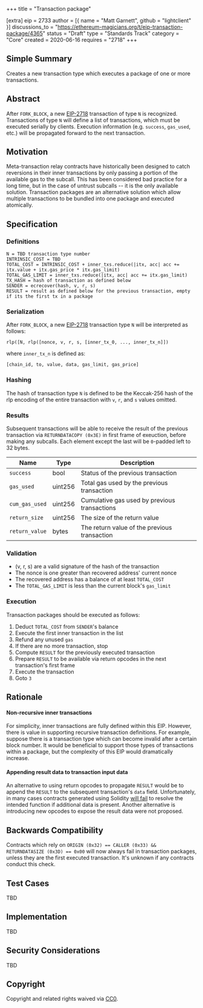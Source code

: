 +++
title = "Transaction package"

[extra]
eip = 2733
author = [{ name = "Matt Garnett", github = "lightclient" }]
discussions_to = "https://ethereum-magicians.org/t/eip-transaction-package/4365"
status = "Draft"
type = "Standards Track"
category = "Core"
created = 2020-06-16
requires = "2718"
+++

## Simple Summary
Creates a new transaction type which executes a package of one or more
transactions.

## Abstract
After `FORK_BLOCK`, a new [EIP-2718](https://eips.ethereum.org/EIPS/eip-2718)
transaction of type `N` is recognized. Transactions of type `N` will define a
list of transactions, which must be executed serially by clients. Execution
information (e.g. `success`, `gas_used`, etc.) will be propagated forward to
the next transaction. 

## Motivation
Meta-transaction relay contracts have historically been designed to catch
reversions in their inner transactions by only passing a portion of the
available gas to the subcall. This has been considered bad practice for a long
time, but in the case of untrust subcalls -- it is the only available solution.
Transaction packages are an alternative solution which allow multiple
transactions to be bundled into one package and executed atomically.

## Specification

### Definitions

```
N = TBD transaction type number
INTRINSIC_COST = TBD
TOTAL_COST = INTRINSIC_COST + inner_txs.reduce(|itx, acc| acc += itx.value + itx.gas_price * itx.gas_limit)
TOTAL_GAS_LIMIT = inner_txs.reduce(|itx, acc| acc += itx.gas_limit)
TX_HASH = hash of transaction as defined below
SENDER = ecrecover(hash, v, r, s)
RESULT = result as defined below for the previous transaction, empty if its the first tx in a package
```

### Serialization
After `FORK_BLOCK`, a new [EIP-2718](https://eips.ethereum.org/EIPS/eip-2718)
transaction type `N` will be interpreted as follows:

`rlp([N, rlp([nonce, v, r, s, [inner_tx_0, ..., inner_tx_n]])`

where `inner_tx_n` is defined as:

`[chain_id, to, value, data, gas_limit, gas_price]`

### Hashing
The hash of transaction type `N` is defined to be the Keccak-256 hash of the
rlp encoding of the entire transaction with `v`, `r`, and `s` values omitted.

### Results
Subsequent transactions will be able to receive the result of the previous
transaction via `RETURNDATACOPY (0x3E)` in first frame of exeuction, before
making any subcalls. Each element except the last will be `0`-padded left to 32
bytes.

| Name | Type | Description  |
|---|---|---|
| `success`      | bool    | Status of the previous transaction |
| `gas_used`     | uint256 | Total gas used by the previous transaction |
| `cum_gas_used` | uint256 | Cumulative gas used by previous transactions |
| `return_size`  | uint256 | The size of the return value |
| `return_value` | bytes   | The return value of the previous transaction

### Validation

* (v, r, s) are a valid signature of the hash of the transaction
* The nonce is one greater than recovered address' current nonce
* The recovered address has a balance of at least `TOTAL_COST`
* The `TOTAL_GAS_LIMIT` is less than the current block's `gas_limit`

### Execution

Transaction packages should be executed as follows:

1. Deduct `TOTAL_COST` from `SENDER`'s balance
2. Execute the first inner transaction in the list
3. Refund any unused `gas`
4. If there are no more transaction, stop
5. Compute `RESULT` for the previously executed transaction
6. Prepare `RESULT` to be available via return opcodes in the next
   transaction's first frame
7. Execute the transaction
9. Goto `3`


## Rationale

#### Non-recursive inner transactions
For simplicity, inner transactions are fully defined within this EIP. However,
there is value in supporting recursive transaction definitions. For example,
suppose there is a transaction type which can become invalid after a certain
block number. It would be beneficial to support those types of transactions
within a package, but the complexity of this EIP would dramatically increase.


#### Appending result data to transaction input data
An alternative to using return opcodes to propagate `RESULT` would be to append
the `RESULT` to the subsequent transaction's `data` field. Unfortunately, in
many cases contracts generated using Solidity [will
fail](https://solidity.readthedocs.io/en/v0.6.0/contracts.html#overload-resolution-and-argument-matching)
to resolve the intended function if additional data is present. Another
alternative is introducing new opcodes to expose the result data were not
proposed.


## Backwards Compatibility
Contracts which rely on `ORIGIN (0x32) == CALLER (0x33) && RETURNDATASIZE
(0x3D) == 0x00` will now always fail in transaction packages, unless they are
the first executed transaction. It's unknown if any contracts conduct this
check.

## Test Cases
TBD

## Implementation
TBD

## Security Considerations
TBD

## Copyright
Copyright and related rights waived via [CC0](https://creativecommons.org/publicdomain/zero/1.0/).
